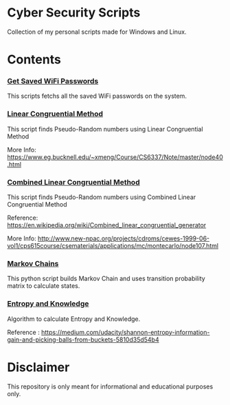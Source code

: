 # Cyber Security Scripts

Collection of my personal scripts made for Windows and Linux.

# Contents

### [Get Saved WiFi Passwords](https://github.com/manjotsidhu/CyberSecurity-Scripts/blob/master/01_Saved_WiFi_Passwords/list_wifi_passwords.py)
This scripts fetchs all the saved WiFi passwords on the system.

### [Linear Congruential Method](https://github.com/manjotsidhu/CyberSecurity-Scripts/blob/master/02_LCG/lcg.py)
This script finds Pseudo-Random numbers using Linear Congruential Method 

More Info: https://www.eg.bucknell.edu/~xmeng/Course/CS6337/Note/master/node40.html

### [Combined Linear Congruential Method](https://github.com/manjotsidhu/CyberSecurity-Scripts/blob/master/03_CLCG/clcg.py)
This script finds Pseudo-Random numbers using Combined Linear Congruential Method 

Reference: https://en.wikipedia.org/wiki/Combined_linear_congruential_generator

More Info: http://www.new-npac.org/projects/cdroms/cewes-1999-06-vol1/cps615course/csematerials/applications/mc/montecarlo/node107.html

### [Markov Chains](https://github.com/manjotsidhu/CyberSecurity-Scripts/blob/master/04_MarkovChains/markov.py)
This python script builds Markov Chain and uses transition probability matrix to calculate states.

### [Entropy and Knowledge](https://github.com/manjotsidhu/CyberSecurity-Scripts/blob/master/05_Entropy_Knowledge/entropy.py)
Algorithm to calculate Entropy and Knowledge.

Reference : https://medium.com/udacity/shannon-entropy-information-gain-and-picking-balls-from-buckets-5810d35d54b4


# Disclaimer

This repository is only meant for informational and educational purposes only.
